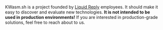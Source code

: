 KWasm.sh is a project founded by [Liquid Reply](https://www.reply.com/liquid-reply/) employees. It should make it easy to discover and evaluate new technologies. **It is not intended to be used in production environments!** If you are interested in production-grade solutions, feel free to reach about to us.
